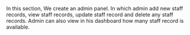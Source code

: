 In this section, We create an admin panel.
In which admin add new staff records, view staff records, update staff record and delete any staff records.
Admin can also view in his dashboard how many staff record is available.
